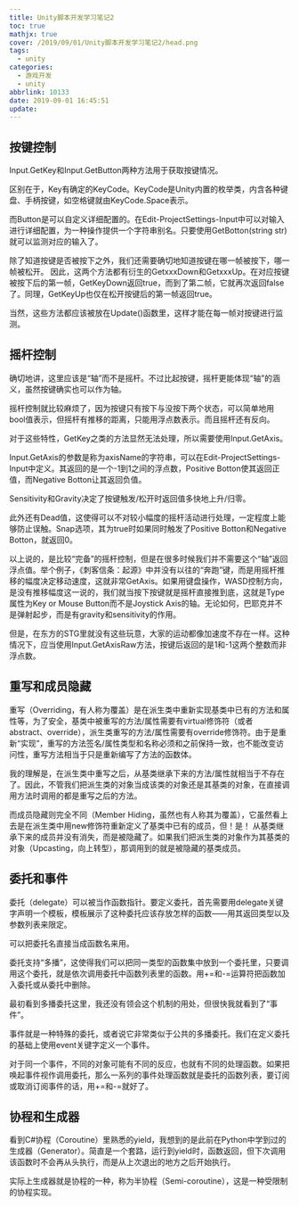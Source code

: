 ```yaml
---
title: Unity脚本开发学习笔记2
toc: true
mathjx: true
cover: /2019/09/01/Unity脚本开发学习笔记2/head.png
tags:
  - unity
categories:
  - 游戏开发
  - unity
abbrlink: 10133
date: 2019-09-01 16:45:51
update:
---
```


## 按键控制
Input.GetKey和Input.GetButton两种方法用于获取按键情况。

区别在于，Key有确定的KeyCode。KeyCode是Unity内置的枚举类，内含各种键盘、手柄按键，如空格键就由KeyCode.Space表示。

而Button是可以自定义详细配置的。在Edit-ProjectSettings-Input中可以对输入进行详细配置，为一种操作提供一个字符串别名。只要使用GetBotton(string str)就可以监测对应的输入了。

除了知道按键是否被按下之外，我们还需要确切地知道按键在哪一帧被按下，哪一帧被松开。 因此，这两个方法都有衍生的GetxxxDown和GetxxxUp。在对应按键被按下后的第一帧，GetKeyDown返回true，而到了第二帧，它就再次返回false了。同理，GetKeyUp也仅在松开按键后的第一帧返回true。

当然，这些方法都应该被放在Update()函数里，这样才能在每一帧对按键进行监测。

## 摇杆控制
确切地讲，这里应该是“轴”而不是摇杆。不过比起按键，摇杆更能体现“轴”的涵义，虽然按键确实也可以作为轴。

摇杆控制就比较麻烦了，因为按键只有按下与没按下两个状态，可以简单地用bool值表示，但摇杆有推移的距离，只能用浮点数表示。而且摇杆还有反向。

对于这些特性，GetKey之类的方法显然无法处理，所以需要使用Input.GetAxis。

Input.GetAxis的参数是称为axisName的字符串，可以在Edit-ProjectSettings-Input中定义。其返回的是一个-1到1之间的浮点数，Positive Botton使其返回正值，而Negative Botton让其返回负值。

Sensitivity和Gravity决定了按键触发/松开时返回值多快地上升/归零。

此外还有Dead值，这使得可以不对较小幅度的摇杆活动进行处理，一定程度上能够防止误触。Snap选项，其为true时如果同时触发了Positive Botton和Negative Botton，就返回0。

以上说的，是比较“完备”的摇杆控制，但是在很多时候我们并不需要这个“轴”返回浮点值。举个例子，《刺客信条：起源》中并没有以往的“奔跑”键，而是用摇杆推移的幅度决定移动速度，这就非常GetAxis。如果用键盘操作，WASD控制方向，是没有推移幅度这一说的，我们就当按下按键就是摇杆直接推到底，这就是Type属性为Key or Mouse Button而不是Joystick Axis的轴。无论如何，巴耶克并不是弹射起步，而是有gravity和sensitivity的作用。

但是，在东方的STG里就没有这些玩意，大家的运动都像加速度不存在一样。这种情况下，应当使用Input.GetAxisRaw方法，按键后返回的是1和-1这两个整数而非浮点数。

## 重写和成员隐藏
重写（Overriding，有人称为覆盖）是在派生类中重新实现基类中已有的方法和属性等，为了安全，基类中被重写的方法/属性需要有virtual修饰符（或者abstract、override），派生类重写的方法/属性需要有override修饰符。由于是重新“实现”，重写的方法签名/属性类型和名称必须和之前保持一致，也不能改变访问性，重写方法相当于只是重新编写了方法的函数体。

我的理解是，在派生类中重写之后，从基类继承下来的方法/属性就相当于不存在了。因此，不管我们把派生类的对象当成该类的对象还是其基类的对象，在直接调用方法时调用的都是重写之后的方法。

而成员隐藏则完全不同（Member Hiding，虽然也有人称其为覆盖），它虽然看上去是在派生类中用new修饰符重新定义了基类中已有的成员，但！是！ 从基类继承下来的成员并没有消失，而是被隐藏了。如果我们把派生类的对象作为其基类的对象（Upcasting，向上转型），那调用到的就是被隐藏的基类成员。

## 委托和事件

委托（delegate）可以被当作函数指针。要定义委托，首先需要用delegate关键字声明一个模板，模板展示了这种委托应该存放怎样的函数——用其返回类型以及参数列表来限定。

可以把委托名直接当成函数名来用。

委托支持“多播”，这使得我们可以把同一类型的函数集中放到一个委托里，只要调用这个委托，就是依次调用委托中函数列表里的函数。用+=和-=运算符把函数加入委托或从委托中删除。

最初看到多播委托这里，我还没有领会这个机制的用处，但很快我就看到了“事件”。

事件就是一种特殊的委托，或者说它非常类似于公共的多播委托。我们在定义委托的基础上使用event关键字定义一个事件。

对于同一个事件，不同的对象可能有不同的反应，也就有不同的处理函数。如果把唤起事件视作调用委托，那么一系列的事件处理函数就是委托的函数列表，要订阅或取消订阅事件的话，用+=和-=就好了。

## 协程和生成器

看到C#协程（Coroutine）里熟悉的yield，我想到的是此前在Python中学到过的生成器（Generator）。简直是一个套路，运行到yield时，函数返回，但下次调用该函数时不会再从头执行，而是从上次退出的地方之后开始执行。

实际上生成器就是协程的一种，称为半协程（Semi-coroutine），这是一种受限制的协程实现。
